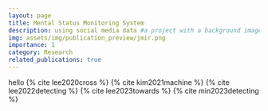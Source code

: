 ```yaml
---
layout: page
title: Mental Status Monitoring System
description: using social media data #a project with a background image
img: assets/img/publication_preview/jmir.png
importance: 1
category: Research
related_publications: true
---
```


hello 
{% cite lee2020cross %}
{% cite kim2021machine %}
{% cite lee2022detecting %}
{% cite lee2023towards %}
{% cite min2023detecting %}
